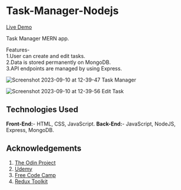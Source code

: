 ﻿# Task-Manager-Nodejs
  [Live Demo](https://task-manager-nodejs-9xm0.onrender.com/)

 Task Manager MERN app.

Features-<br>
 1.User can create and edit tasks.<br>
 2.Data is stored permanently on MongoDB.<br>
 3.API endpoints are managed by using Express.
 

![Screenshot 2023-09-10 at 12-39-47 Task Manager](https://github.com/Tarun-Sachan/redux-toolkit-Blog/assets/117214735/e92f3cc7-984e-4e9f-aa10-4774cc69f0f4)


![Screenshot 2023-09-10 at 12-39-56 Edit Task](https://github.com/Tarun-Sachan/redux-toolkit-Blog/assets/117214735/4f09e2a2-47ed-4710-8b84-52ca69ee38ba)



## Technologies Used

**Front-End:**- HTML, CSS, JavaScript.
**Back-End:**- JavaScript, NodeJS, Express, MongoDB.


## Acknowledgements

 1. [The Odin Project](https://www.theodinproject.com/paths/full-stack-javascript/courses/intermediate-html-and-css)
 2. [Udemy](https://www.udemy.com/course/react-the-complete-guide-incl-redux/)
 3. [Free Code Camp](https://www.youtube.com/@freecodecamp)
 4. [Redux Toolkit](https://redux-toolkit.js.org/)

